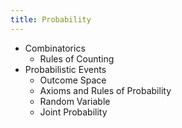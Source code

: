 ```yaml
---
title: Probability
---
```


* Combinatorics
    * Rules of Counting
* Probabilistic Events
    * Outcome Space
    * Axioms and Rules of Probability
    * Random Variable
    * Joint Probability